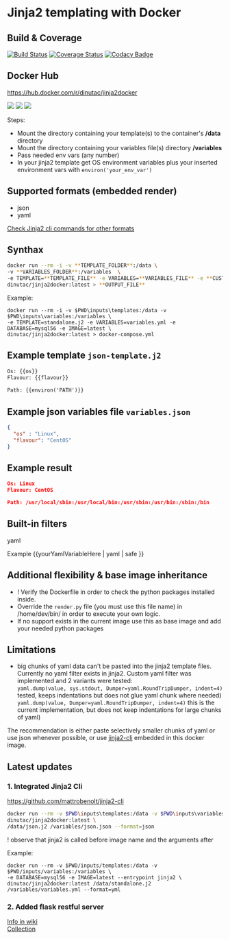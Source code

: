 # Jinja2 templating with Docker

## Build & Coverage
[![Build Status](https://travis-ci.org/dinuta/jinja2docker.svg?branch=master)](https://travis-ci.org/dinuta/jinja2docker)
[![Coverage Status](https://coveralls.io/repos/github/dinuta/jinja2docker/badge.svg?branch=master)](https://coveralls.io/github/dinuta/jinja2docker?branch=master)
[![Codacy Badge](https://api.codacy.com/project/badge/Grade/a9754bb39c4145c3818920509bc70a3e)](https://www.codacy.com/manual/dinuta/jinja2docker?utm_source=github.com&amp;utm_medium=referral&amp;utm_content=dinuta/jinja2docker&amp;utm_campaign=Badge_Grade)
## Docker Hub
https://hub.docker.com/r/dinutac/jinja2docker

[![](https://images.microbadger.com/badges/image/dinutac/jinja2docker.svg)](https://microbadger.com/images/dinutac/jinja2docker "Get your own image badge on microbadger.com") [![](https://images.microbadger.com/badges/version/dinutac/jinja2docker.svg)](https://microbadger.com/images/dinutac/jinja2docker "Get your own version badge on microbadger.com") ![](https://img.shields.io/docker/pulls/dinutac/jinja2docker.svg)

Steps:   
*  Mount the directory containing your template(s) to the container's **/data** directory
*  Mount the directory containing your variables file(s) directory **/variables**
*  Pass needed env vars (any number)
*  In your jinja2 template get OS environment variables plus your inserted environment vars with ```environ('your_env_var')```

## Supported formats (embedded render)
- json
- yaml  

[Check Jinja2 cli commands for other formats](#latest-updates)  

## Synthax

```bash
docker run --rm -i -v **TEMPLATE_FOLDER**:/data \ 
-v **VARIABLES_FOLDER**:/variables  \
-e TEMPLATE=**TEMPLATE_FILE** -e VARIABLES=**VARIABLES_FILE** -e **CUSTOM_ENV_VAR** \
dinutac/jinja2docker:latest > **OUTPUT_FILE**
```

Example: 
```
docker run --rm -i -v $PWD\inputs\templates:/data -v $PWD\inputs\variables:/variables \
-e TEMPLATE=standalone.j2 -e VARIABLES=variables.yml -e DATABASE=mysql56 -e IMAGE=latest \
dinutac/jinja2docker:latest > docker-compose.yml
```

## Example template ```json-template.j2```
``` txt
Os: {{os}}
Flavour: {{flavour}}
   
Path: {{environ('PATH')}}
```

## Example json variables file ```variables.json```
```json
{
  "os" : "Linux",
  "flavour": "CentOS"
}
```

## Example result  
```json
Os: Linux
Flavour: CentOS

Path: /usr/local/sbin:/usr/local/bin:/usr/sbin:/usr/bin:/sbin:/bin
```
## Built-in filters
yaml


Example {{yourYamlVariableHere | yaml | safe }}

## Additional flexibility & base image inheritance
-  ! Verify the Dockerfile in order to check the python packages installed inside.
-  Override the ```render.py``` file (you must use this file name) in /home/dev/bin/ in order to execute your own logic.
-  If no support exists in the current image use this as base image and add your needed python packages

## Limitations
-  big chunks of yaml data can't be pasted into the jinja2 template files. Currently no yaml filter exists in jinja2.
 Custom yaml filter was implemented and 2 variants were tested:  
```yaml.dump(value, sys.stdout, Dumper=yaml.RoundTripDumper, indent=4)``` tested, keeps indentations but does not glue yaml chunk where needed)  
```yaml.dump(value, Dumper=yaml.RoundTripDumper, indent=4)```  this is the current implementation, but does not keep indentations for large chunks of yaml)  

The recommendation is either paste selectively smaller chunks of yaml or use json whenever possible, or use [jinja2-cli](#latest-updates) embedded in this docker image.  

## Latest updates  

### 1. Integrated Jinja2 Cli 

https://github.com/mattrobenolt/jinja2-cli  

```bash
docker run --rm -v $PWD\inputs\templates:/data -v $PWD\inputs\variables:/variables --entrypoint jinja2 \
dinutac/jinja2docker:latest \
/data/json.j2 /variables/json.json --format=json
```

! observe that jinja2 is called before image name and the arguments after

Example:  
```
docker run --rm -v $PWD/inputs/templates:/data -v $PWD/inputs/variables:/variables \ 
-e DATABASE=mysql56 -e IMAGE=latest --entrypoint jinja2 \
dinutac/jinja2docker:latest /data/standalone.j2 /variables/variables.yml --format=yml
```

### 2. Added flask restful server

[Info in wiki](https://github.com/dinuta/jinja2docker/wiki)  
[Collection](https://documenter.getpostman.com/view/2360061/SVYjUN7j)    
  
